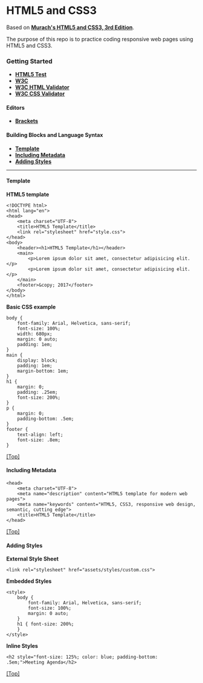 <a name="top"></a>
# HTML5 and CSS3

Based on **[Murach's HTML5 and CSS3, 3rd Edition](https://www.murach.com/shop/murachs-html5-and-css3-3rd-edition-detail)**.

The purpose of this repo is to practice coding responsive web pages using HTML5 and CSS3.

### Getting Started

- **[HTML5 Test](https://html5test.com/)**
- **[W3C](https://www.w3.org/)**
- **[W3C HTML Validator](https://validator.w3.org/)**
- **[W3C CSS Validator](https://jigsaw.w3.org/css-validator/)**

#### Editors

- **[Brackets](http://brackets.io/)**

#### Building Blocks and Language Syntax

- **[Template](https://github.com/dduril/bootcamp/tree/master/murach-html5-css3#template)**
- **[Including Metadata](https://github.com/dduril/bootcamp/tree/master/murach-html5-css3#metadata)**
- **[Adding Styles](https://github.com/dduril/bootcamp/tree/master/murach-html5-css3#css)**

---

#### Template<a name="template"></a>
**HTML5 template**

	<!DOCTYPE html>
	<html lang="en">
	<head>
		<meta charset="UTF-8">
		<title>HTML5 Template</title>
		<link rel="stylesheet" href="style.css">
	</head>
	<body>
		<header><h1>HTML5 Template</h1></header>
		<main>
			<p>Lorem ipsum dolor sit amet, consectetur adipisicing elit.</p>
			<p>Lorem ipsum dolor sit amet, consectetur adipisicing elit.</p>
		</main>
		<footer>&copy; 2017</footer>
	</body>
	</html>

**Basic CSS example**

	body {
	    font-family: Arial, Helvetica, sans-serif;
	    font-size: 100%;
	    width: 680px;
	    margin: 0 auto;
	    padding: 1em;
	}
	main {
	    display: block; 
		padding: 1em;
	    margin-bottom: 1em;    
	}
	h1 {
	    margin: 0;
	    padding: .25em;
	    font-size: 200%;
	}
	p {
	    margin: 0;
	    padding-bottom: .5em;
	}
	footer {
	    text-align: left;
	    font-size: .8em;
	}
[[Top]](https://github.com/dduril/bootcamp/tree/master/murach-html5-css3#top)


#### Including Metadata<a name="metadata"></a>

	<head>
    	<meta charset="UTF-8">
		<meta name="description" content="HTML5 template for modern web pages">
		<meta name="keywords" content="HTML5, CSS3, responsive web design, semantic, cutting edge">
    	<title>HTML5 Template</title>
	</head>
[[Top]](https://github.com/dduril/bootcamp/tree/master/murach-html5-css3#top)


#### Adding Styles<a name="css"></a>

**External Style Sheet**

	<link rel="stylesheet" href="assets/styles/custom.css">

**Embedded Styles**

	<style>
		body {
		    font-family: Arial, Helvetica, sans-serif;
		    font-size: 100%;
		    margin: 0 auto;
		}
		h1 { font-size: 200%;
		}
	</style>

**Inline Styles**

	<h2 style="font-size: 125%; color: blue; padding-bottom: .5em;">Meeting Agenda</h2>

[[Top]](https://github.com/dduril/bootcamp/tree/master/murach-html5-css3#top)